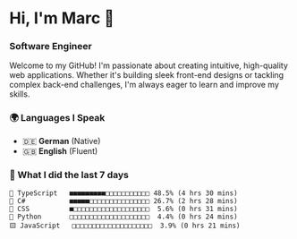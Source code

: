 # Hi, I'm Marc 👋 
### Software Engineer

Welcome to my GitHub! I'm passionate about creating intuitive, high-quality web applications. Whether it's building sleek front-end designs or tackling complex back-end challenges, I'm always eager to learn and improve my skills.  

### 🌍 Languages I Speak  
- 🇩🇪 **German** (Native)  
- 🇬🇧 **English** (Fluent)

### 🤯 What I did the last 7 days

```
🔷 TypeScript   ■■■■■■■■■□□□□□□□□□□□ 48.5% (4 hrs 30 mins)
🔷 C#           ■■■■■□□□□□□□□□□□□□□□ 26.7% (2 hrs 28 mins)
🎨 CSS          ■□□□□□□□□□□□□□□□□□□□  5.6% (0 hrs 31 mins)
🐍 Python       □□□□□□□□□□□□□□□□□□□□  4.4% (0 hrs 24 mins)
🟨 JavaScript   □□□□□□□□□□□□□□□□□□□□  3.9% (0 hrs 21 mins)
```